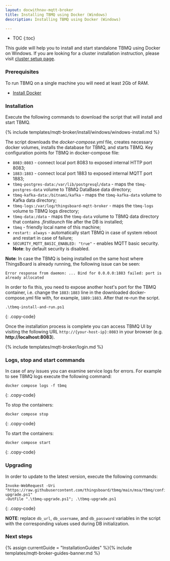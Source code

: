 ```yaml
---
layout: docwithnav-mqtt-broker
title: Installing TBMQ using Docker (Windows)
description: Installing TBMQ using Docker (Windows)

---
```


* TOC
{:toc}

This guide will help you to install and start standalone TBMQ using Docker on Windows.
If you are looking for a cluster installation instruction, please visit [cluster setup page](/docs/mqtt-broker/install/cluster/docker-compose-setup/).

### Prerequisites

To run TBMQ on a single machine you will need at least 2Gb of RAM.

- [Install Docker](https://docs.docker.com/engine/installation/)

### Installation

Execute the following commands to download the script that will install and start TBMQ.

{% include templates/mqtt-broker/install/windows/windows-install.md %}

The script downloads the _docker-compose.yml_ file, creates necessary docker volumes, installs the database for TBMQ, and starts TBMQ.
Key configuration points for TBMQ in docker-compose file:

- `8083:8083` - connect local port 8083 to exposed internal HTTP port 8083;
- `1883:1883` - connect local port 1883 to exposed internal MQTT port 1883;
- `tbmq-postgres-data:/var/lib/postgresql/data` - maps the `tbmq-postgres-data` volume to TBMQ DataBase data directory;
- `tbmq-kafka-data:/bitnami/kafka` - maps the `tbmq-kafka-data` volume to Kafka data directory;
- `tbmq-logs:/var/log/thingsboard-mqtt-broker` - maps the `tbmq-logs` volume to TBMQ logs directory;
- `tbmq-data:/data` - maps the `tbmq-data` volume to TBMQ data directory that contains _.firstlaunch_ file after the DB is installed;
- `tbmq` - friendly local name of this machine;
- `restart: always` - automatically start TBMQ in case of system reboot and restart in case of failure;
- `SECURITY_MQTT_BASIC_ENABLED: "true"` - enables MQTT basic security. **Note**: by default security is disabled.

**Note**: In case the TBMQ is being installed on the same host where ThingsBoard is already running, the following issue can be seen:

```
Error response from daemon: ... Bind for 0.0.0.0:1883 failed: port is already allocated
```

In order to fix this, you need to expose another host's port for the TBMQ container,
i.e. change the `1883:1883` line in the downloaded docker-compose.yml file with, for example, `1889:1883`. After that re-run the script.

```shell
.\tbmq-install-and-run.ps1
```
{: .copy-code}

Once the installation process is complete you can access TBMQ UI by visiting the following URL `http://{your-host-ip}:8083` in your browser (e.g. **http://localhost:8083**).

{% include templates/mqtt-broker/login.md %}

### Logs, stop and start commands

In case of any issues you can examine service logs for errors.
For example to see TBMQ logs execute the following command:

```
docker compose logs -f tbmq
```
{: .copy-code}

To stop the containers:

```
docker compose stop
```
{: .copy-code}

To start the containers:

```
docker compose start
```
{: .copy-code}

### Upgrading

In order to update to the latest version, execute the following commands:

```shell
Invoke-WebRequest -Uri "https://raw.githubusercontent.com/thingsboard/tbmq/main/msa/tbmq/configs/windows/tbmq-upgrade.ps1" `
-OutFile ".\tbmq-upgrade.ps1"; .\tbmq-upgrade.ps1
```
{: .copy-code}

**NOTE**: replace `db_url`, `db_username`, and `db_password` variables in the script with the corresponding values used during DB initialization.

### Next steps

{% assign currentGuide = "InstallationGuides" %}{% include templates/mqtt-broker-guides-banner.md %}
